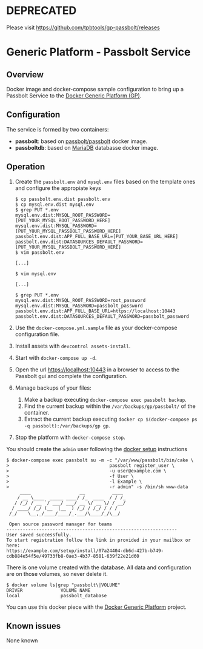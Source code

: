 # DEPRECATED

Please visit https://github.com/tpbtools/gp-passbolt/releases

# Generic Platform - Passbolt Service

## Overview

Docker image and docker-compose sample configuration to bring up a Passbolt Service to the [Docker Generic Platform (GP)](https://github.com/tpbtools/docker-generic-platform).

## Configuration

The service is formed by two containers:

- **passbolt**: based on [passbolt/passbolt](https://hub.docker.com/r/passbolt/passbolt) docker image.
- **passboltdb**: based on [MariaDB](https://hub.docker.com/_/mariadb) databasse docker image.

## Operation

1. Create the `passbolt.env` and `mysql.env` files based on the template ones and configure the appropiate keys

    ```console
    $ cp passbolt.env.dist passbolt.env
    $ cp mysql.env.dist mysql.env
    $ grep PUT *.env
    mysql.env.dist:MYSQL_ROOT_PASSWORD=[PUT_YOUR_MYSQL_ROOT_PASSWORD_HERE]
    mysql.env.dist:MYSQL_PASSWORD=[PUT_YOUR_MYSQL_PASSBOLT_PASSWORD_HERE]
    passbolt.env.dist:APP_FULL_BASE_URL=[PUT_YOUR_BASE_URL_HERE]
    passbolt.env.dist:DATASOURCES_DEFAULT_PASSWORD=[PUT_YOUR_MYSQL_PASSBOLT_PASSWORD_HERE]
    $ vim passbolt.env

    [...]

    $ vim mysql.env

    [...]

    $ grep PUT *.env
    mysql.env.dist:MYSQL_ROOT_PASSWORD=root_password
    mysql.env.dist:MYSQL_PASSWORD=passbolt_password
    passbolt.env.dist:APP_FULL_BASE_URL=https://localhost:10443
    passbolt.env.dist:DATASOURCES_DEFAULT_PASSWORD=passbolt_password

    ```

2. Use the `docker-compose.yml.sample` file as your docker-compose configuration file.

3. Install assets with `devcontrol assets-install`.

4. Start with `docker-compose up -d`.

5. Open the url <https://localhost:10443> in a browser to access to the Passbolt gui and complete the configuration.

6. Manage backups of your files:

   1. Make a backup executing `docker-compose exec passbolt backup`.
   2. Find the current backup within the `/var/backups/gp/passbolt/` of the container.
   3. Extract the current backup executing `docker cp $(docker-compose ps -q passbolt):/var/backups/gp gp`.

7. Stop the platform with `docker-compose stop`.

You should create the `admin` user following the [docker setup](https://help.passbolt.com/hosting/install/ce/docker.html) instructions

```console
$ docker-compose exec passbolt su -m -c "/var/www/passbolt/bin/cake \
>                                     passbolt register_user \
>                                     -u user@example.com \
>                                     -f User \
>                                     -l Example \
>                                     -r admin" -s /bin/sh www-data
     ____                  __          ____  
    / __ \____  _____ ____/ /_  ____  / / /_ 
   / /_/ / __ `/ ___/ ___/ __ \/ __ \/ / __/ 
  / ____/ /_/ (__  |__  ) /_/ / /_/ / / /    
 /_/    \__,_/____/____/_.___/\____/_/\__/   

 Open source password manager for teams
---------------------------------------------------------------
User saved successfully.
To start registration follow the link in provided in your mailbox or here: 
https://example.com/setup/install/07a24404-db6d-427b-b749-cdb884e54f5e/49733fb8-0ae3-4b37-8581-639f22e21d60
```

There is one volume created with the database. All data and configuration are on those volumes, so never delete it.

```console
$ docker volume ls|grep "passbolt\|VOLUME"
DRIVER              VOLUME NAME
local               passbolt_database
```

You can use this docker piece with the [Docker Generic Platform](https://github.com/tpbtools/docker-generic-platform) project.

## Known issues

None known
